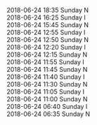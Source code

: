 2018-06-24 18:35 Sunday  N  
2018-06-24 16:25 Sunday  I  
2018-06-24 15:45 Sunday  N  
2018-06-24 12:55 Sunday  I  
2018-06-24 12:50 Sunday  N  
2018-06-24 12:20 Sunday  I  
2018-06-24 12:15 Sunday  N  
2018-06-24 11:55 Sunday  I  
2018-06-24 11:45 Sunday  N  
2018-06-24 11:40 Sunday  I  
2018-06-24 11:30 Sunday  N  
2018-06-24 11:05 Sunday  I  
2018-06-24 11:00 Sunday  N  
2018-06-24 06:40 Sunday  I  
2018-06-24 06:35 Sunday  N  
